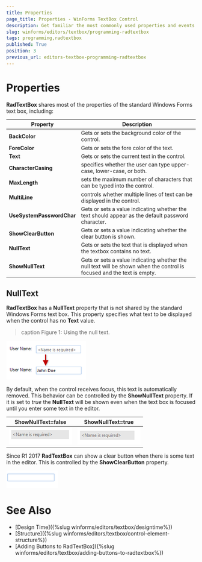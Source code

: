 ```yaml
---
title: Properties 
page_title: Properties - WinForms TextBox Control
description: Get familiar the most commonly used properties and events of WinForms RadTextBox.
slug: winforms/editors/textbox/programming-radtextbox
tags: programming,radtextbox
published: True
position: 3
previous_url: editors-textbox-programming-radtextbox
---
```


# Properties

__RadTextBox__ shares most of the properties of the standard Windows Forms text box, including:

|Property|Description|
|---|---|
|__BackColor__|Gets or sets the background color of the control.|
|__ForeColor__|Gets or sets the fore color of the text.|
|__Text__|Gets or sets the current text in the control.|
|__CharacterCasing__|specifies whether the user can type upper-case, lower-case, or both.|
|__MaxLength__|sets the maximum number of characters that can be typed into the control. |
|__MultiLine__|controls whether multiple lines of text can be displayed in the control. |
|__UseSystemPasswordChar__|Gets or sets a value indicating whether the text should appear as the default password character.|
|**ShowClearButton**|Gets or sets a value indicating whether the clear button is shown.|
|**NullText**|Gets or sets the text that is displayed when the textbox contains no text. |
|**ShowNullText**|Gets or sets a value indicating whether the null text will be shown when the control is focused and the text is empty.|

## NullText

__RadTextBox__ has a **NullText** property that is not shared by the standard Windows Forms text box. This property specifies what text to be displayed when the control has no __Text__ value. 

>caption Figure 1: Using the null text.

![editors-textbox-programming-radtextbox 001](images/editors-textbox-programming-radtextbox001.png)

By default, when the control receives  focus, this text is automatically removed. This behavior can be controlled by the **ShowNullText** property. If it is set to *true* the **NullText** will be shown even when the text box is focused until you enter some text in the editor.

|ShowNullText=false|ShowNullText=true|
|----|----|
|![editors-textbox-programming-radtextbox 003](images/editors-textbox-programming-radtextbox003.gif)|![editors-textbox-programming-radtextbox 004](images/editors-textbox-programming-radtextbox004.gif)|

Since R1 2017 **RadTextBox** can show a clear button when there is some text in the editor. This is controlled by the **ShowClearButton** property.

![editors-textbox-programming-radtextbox 002](images/editors-textbox-programming-radtextbox002.gif)

# See Also

* [Design Time]({%slug winforms/editors/textbox/designtime%})
* [Structure]({%slug winforms/editors/textbox/control-element-structure%})
* [Adding Buttons to RadTextBox]({%slug winforms/editors/textbox/adding-buttons-to-radtextbox%})
